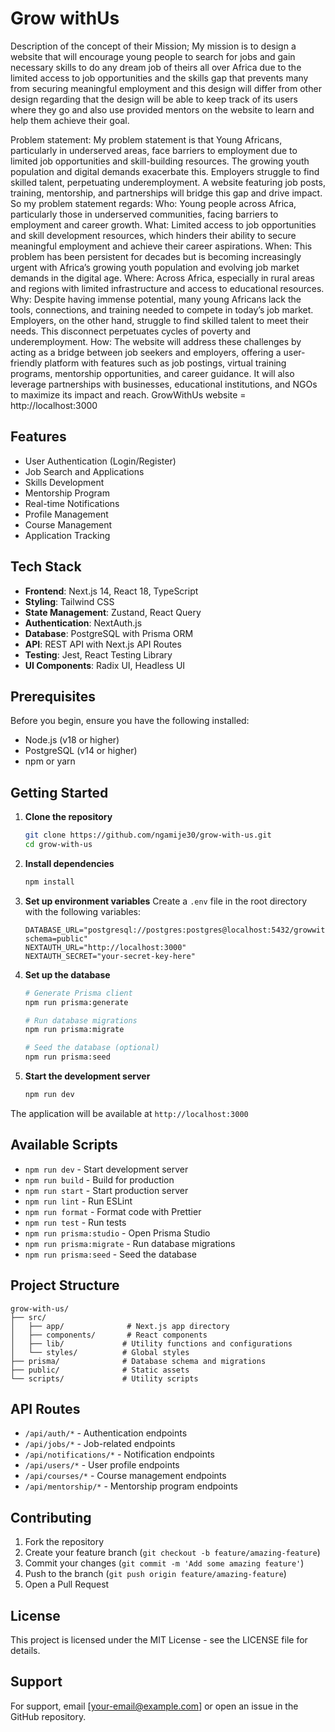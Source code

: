 # Grow withUs


Description of the concept of their Mission; 
My mission is to design a website that will encourage young people to search for jobs and gain necessary skills to do any dream job of theirs all over Africa due to the limited access to job opportunities and the skills gap that prevents many from securing meaningful employment and this design will differ from other design regarding that the design will be able to keep track of its users where they go and also use provided mentors on the website to learn and help them achieve their goal.

Problem statement: 
My problem statement is that Young Africans, particularly in underserved areas, face barriers to employment due to limited job opportunities and skill-building resources. The growing youth population and digital demands exacerbate this. Employers struggle to find skilled talent, perpetuating underemployment. A website featuring job posts, training, mentorship, and partnerships will bridge this gap and drive impact.
So my problem statement regards: 
Who: Young people across Africa, particularly those in underserved communities, facing barriers to employment and career growth. 
What: Limited access to job opportunities and skill development resources, which hinders their ability to secure meaningful employment and achieve their career aspirations.
When: This problem has been persistent for decades but is becoming increasingly urgent with Africa’s growing youth population and evolving job market demands in the digital age.
Where: Across Africa, especially in rural areas and regions with limited infrastructure and access to educational resources.
Why: Despite having immense potential, many young Africans lack the tools, connections, and training needed to compete in today’s job market. Employers, on the other hand, struggle to find skilled talent to meet their needs. This disconnect perpetuates cycles of poverty and underemployment.
How: The website will address these challenges by acting as a bridge between job seekers and employers, offering a user-friendly platform with features such as job postings, virtual training programs, mentorship opportunities, and career guidance. It will also leverage partnerships with businesses, educational institutions, and NGOs to maximize its impact and reach.  GrowWithUs website = http://localhost:3000


## Features

- User Authentication (Login/Register)
- Job Search and Applications
- Skills Development
- Mentorship Program
- Real-time Notifications
- Profile Management
- Course Management
- Application Tracking

## Tech Stack

- **Frontend**: Next.js 14, React 18, TypeScript
- **Styling**: Tailwind CSS
- **State Management**: Zustand, React Query
- **Authentication**: NextAuth.js
- **Database**: PostgreSQL with Prisma ORM
- **API**: REST API with Next.js API Routes
- **Testing**: Jest, React Testing Library
- **UI Components**: Radix UI, Headless UI

## Prerequisites

Before you begin, ensure you have the following installed:
- Node.js (v18 or higher)
- PostgreSQL (v14 or higher)
- npm or yarn

## Getting Started

1. **Clone the repository**
   ```bash
   git clone https://github.com/ngamije30/grow-with-us.git
   cd grow-with-us
   ```

2. **Install dependencies**
   ```bash
   npm install
   ```

3. **Set up environment variables**
   Create a `.env` file in the root directory with the following variables:
   ```env
   DATABASE_URL="postgresql://postgres:postgres@localhost:5432/growwithus?schema=public"
   NEXTAUTH_URL="http://localhost:3000"
   NEXTAUTH_SECRET="your-secret-key-here"
   ```

4. **Set up the database**
   ```bash
   # Generate Prisma client
   npm run prisma:generate

   # Run database migrations
   npm run prisma:migrate

   # Seed the database (optional)
   npm run prisma:seed
   ```

5. **Start the development server**
   ```bash
   npm run dev
   ```

The application will be available at `http://localhost:3000`

## Available Scripts

- `npm run dev` - Start development server
- `npm run build` - Build for production
- `npm run start` - Start production server
- `npm run lint` - Run ESLint
- `npm run format` - Format code with Prettier
- `npm run test` - Run tests
- `npm run prisma:studio` - Open Prisma Studio
- `npm run prisma:migrate` - Run database migrations
- `npm run prisma:seed` - Seed the database

## Project Structure

```
grow-with-us/
├── src/
│   ├── app/              # Next.js app directory
│   ├── components/       # React components
│   ├── lib/             # Utility functions and configurations
│   └── styles/          # Global styles
├── prisma/              # Database schema and migrations
├── public/              # Static assets
└── scripts/             # Utility scripts
```

## API Routes

- `/api/auth/*` - Authentication endpoints
- `/api/jobs/*` - Job-related endpoints
- `/api/notifications/*` - Notification endpoints
- `/api/users/*` - User profile endpoints
- `/api/courses/*` - Course management endpoints
- `/api/mentorship/*` - Mentorship program endpoints

## Contributing

1. Fork the repository
2. Create your feature branch (`git checkout -b feature/amazing-feature`)
3. Commit your changes (`git commit -m 'Add some amazing feature'`)
4. Push to the branch (`git push origin feature/amazing-feature`)
5. Open a Pull Request

## License

This project is licensed under the MIT License - see the LICENSE file for details.

## Support

For support, email [your-email@example.com] or open an issue in the GitHub repository.
